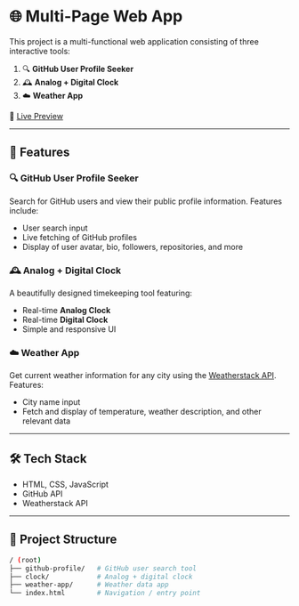 # 🌐 Multi-Page Web App

This project is a multi-functional web application consisting of three interactive tools:

1. 🔍 **GitHub User Profile Seeker**
2. 🕰️ **Analog + Digital Clock**
3. ☁️ **Weather App**

🚀 [Live Preview](https://mohadesehnasirzadeh.github.io/final-project-karyar)  

---

## 📌 Features

### 🔍 GitHub User Profile Seeker
Search for GitHub users and view their public profile information. Features include:
- User search input
- Live fetching of GitHub profiles
- Display of user avatar, bio, followers, repositories, and more

### 🕰️ Analog + Digital Clock
A beautifully designed timekeeping tool featuring:
- Real-time **Analog Clock**
- Real-time **Digital Clock**
- Simple and responsive UI

### ☁️ Weather App
Get current weather information for any city using the [Weatherstack API](https://weatherstack.com/). Features:
- City name input
- Fetch and display of temperature, weather description, and other relevant data

---

## 🛠️ Tech Stack

- HTML, CSS, JavaScript
- GitHub API
- Weatherstack API
 
---

## 📂 Project Structure

```bash
/ (root)
├── github-profile/   # GitHub user search tool
├── clock/            # Analog + digital clock
├── weather-app/      # Weather data app
└── index.html        # Navigation / entry point
